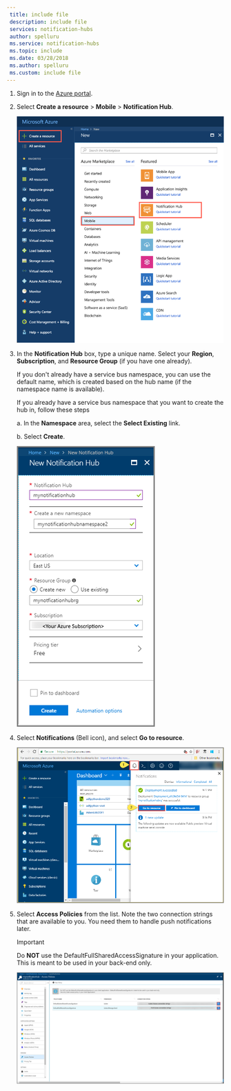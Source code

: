```yaml
---
 title: include file
 description: include file
 services: notification-hubs
 author: spelluru
 ms.service: notification-hubs
 ms.topic: include
 ms.date: 03/28/2018
 ms.author: spelluru
 ms.custom: include file
---
```


1. Sign in to the [Azure portal](https://portal.azure.com).

2. Select **Create a resource** > **Mobile** > **Notification Hub**.
   
      ![Azure portal - create a notification hub](./media/notification-hubs-portal-create-new-hub/notification-hubs-azure-portal-create.png)
      
3. In the **Notification Hub** box, type a unique name. Select your **Region**, **Subscription**, and **Resource Group** (if you have one already). 
   
      If you don't already have a service bus namespace, you can use the default name, which is created based on the hub name (if the namespace name is available).
    
      If you already have a service bus namespace that you want to create the hub in, follow these steps

    a. In the **Namespace** area, select the **Select Existing** link. 
   
    b. Select **Create**.
   
      ![Azure portal - set notification hub properties](./media/notification-hubs-portal-create-new-hub/notification-hubs-azure-portal-settings.png)

4. Select **Notifications** (Bell icon), and select **Go to resource**. 

      ![Azure portal - notifications -> Go to resource](./media/notification-hubs-portal-create-new-hub/notification-go-to-resource.png)    
5. Select **Access Policies** from the list. Note the two connection strings that are available to you. You need them to handle push notifications later.

      >[!IMPORTANT]
      >Do **NOT** use the DefaultFullSharedAccessSignature in your application. This is meant to be used in your back-end only.
      >
   
      ![Azure portal - notification hub connection strings](./media/notification-hubs-portal-create-new-hub/notification-hubs-connection-strings-portal.png)

